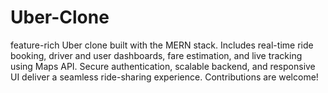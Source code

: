 # Uber-Clone
 feature-rich Uber clone built with the MERN stack. Includes real-time ride booking, driver and user dashboards, fare estimation, and live tracking using Maps API. Secure authentication, scalable backend, and responsive UI deliver a seamless ride-sharing experience. Contributions are welcome!
